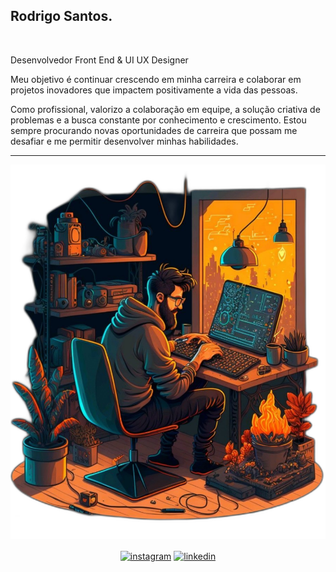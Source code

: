 ## Rodrigo Santos.
<br />

<span>Desenvolvedor Front End & UI UX Designer</span>

<span>Meu objetivo é continuar crescendo em minha carreira e colaborar em projetos inovadores que impactem positivamente a vida das pessoas.</span>

<span>Como profissional, valorizo a colaboração em equipe, a solução criativa de problemas e a busca constante por conhecimento e crescimento. Estou sempre procurando novas oportunidades de carreira que possam me desafiar e me permitir desenvolver minhas habilidades.</span>

<hr />

<div align="center">
  <img src="./hero.svg"/>
</div>

<p align="center"> 
  <a href="https://instagram.com/rodrigosantosdev"><img align="center" src="https://img.shields.io/badge/rodrigosantosdev-05122A?style=flat&logo=instagram" alt="instagram"/></a>
   <a href="https://linkedin.com/in/rodrigosantosdev"><img align="center" src="https://img.shields.io/badge/rodrigosantosdev-05122A?style=flat&logo=linkedin" alt="linkedin"/></a>
</p>
